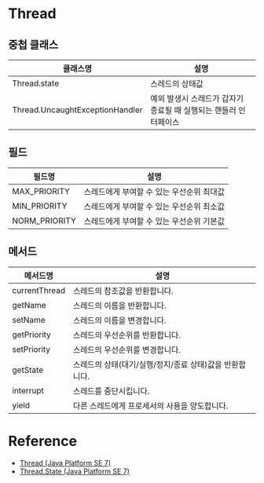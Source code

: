 # Thread

## 중첩 클래스

| 클래스명                        | 설명                                                             |
| ------------------------------- | ---------------------------------------------------------------- |
| Thread.state                    | 스레드의 상태값                                                  |
| Thread.UncaughtExceptionHandler | 예외 발생시 스레드가 갑자기 종료될 때 실행되는 핸들러 인터페이스 |

## 필드

| 필드명        | 설명                                      |
| ------------- | ----------------------------------------- |
| MAX_PRIORITY  | 스레드에게 부여할 수 있는 우선순위 최대값 |
| MIN_PRIORITY  | 스레드에게 부여할 수 있는 우선순위 최소값 |
| NORM_PRIORITY | 스레드에게 부여할 수 있는 우선순위 기본값 |

## 메서드

| 메서드명      | 설명                                                    |
| ------------- | ------------------------------------------------------- |
| currentThread | 스레드의 참조값을 반환합니다.                           |
| getName       | 스레드의 이름을 반환합니다.                             |
| setName       | 스레드의 이름을 변경합니다.                             |
| getPriority   | 스레드의 우선순위를 반환합니다.                         |
| setPriority   | 스레드의 우선순위를 변경합니다.                         |
| getState      | 스레드의 상태(대기/실행/정지/종료 상태)값을 반환합니다. |
| interrupt     | 스레드를 중단시킵니다.                                  |
| yield         | 다른 스레드에게 프로세서의 사용을 양도합니다.           |

# Reference

- [Thread (Java Platform SE 7)](https://docs.oracle.com/javase/7/docs/api/java/lang/Thread.html)
- [Thread.State (Java Platform SE 7)](https://docs.oracle.com/javase/7/docs/api/java/lang/Thread.State.html)
